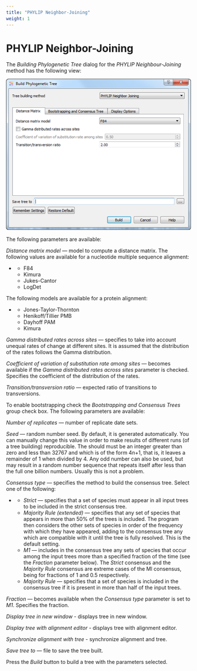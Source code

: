 ```yaml
---
title: "PHYLIP Neighbor-Joining"
weight: 1
---
```



# PHYLIP Neighbor-Joining

The _Building Phylogenetic Tree_ dialog for the _PHYLIP Neighbour-Joining_ method has the following view:


![](/images/65929715/65929716.png)

The following parameters are available:

_Distance matrix model_ — model to compute a distance matrix. The following values are available for a nucleotide multiple sequence alignment:

*   *   F84
    *   Kimura
    *   Jukes-Cantor
    *   LogDet

The following models are available for a protein alignment:

*   *   Jones-Taylor-Thornton
    *   Henikoff/Tillier PMB
    *   Dayhoff PAM
    *   Kimura

_Gamma distributed rates across sites_ — specifies to take into account unequal rates of change at different sites. It is assumed that the distribution of the rates follows the Gamma distribution.

_Coefficient of variation of substitution rate among sites_ — becomes available if the _Gamma distributed rates across sites_ parameter is checked. Specifies the coefficient of the distribution of the rates.

_Transition/transversion ratio_ — expected ratio of transitions to transversions.

To enable bootstrapping check the _Bootstrapping and Consensus Trees_ group check box. The following parameters are available:

_Number of replicates_ — number of replicate date sets.

_Seed_ — random number seed. By default, it is generated automatically. You can manually change this value in order to make results of different runs (of a tree building) reproducible. The should must be an integer greater than zero and less than 32767 and which is of the form 4n+1, that is, it leaves a remainder of 1 when divided by 4. Any odd number can also be used, but may result in a random number sequence that repeats itself after less than the full one billion numbers. Usually this is not a problem.

_Consensus type_ — specifies the method to build the consensus tree. Select one of the following:

*   *   _Strict_ — specifies that a set of species must appear in all input trees to be included in the strict consensus tree.
    *   _Majority Rule (extended)_ — specifies that any set of species that appears in more than 50% of the trees is included. The program then considers the other sets of species in order of the frequency with which they have appeared, adding to the consensus tree any which are compatible with it until the tree is fully resolved. This is the default setting.
    *   _M1_ — includes in the consensus tree any sets of species that occur among the input trees more than a specified fraction of the time (see the _Fraction_ parameter below). The _Strict_ consensus and the _Majority Rule_ consensus are extreme cases of the Ml consensus, being for fractions of 1 and 0.5 respectively.
    *   _Majority Rule_ — specifies that a set of species is included in the consensus tree if it is present in more than half of the input trees.

_Fraction_ — becomes available when the _Consensus type_ parameter is set to _M1_. Specifies the fraction.

_Display tree in new window_ - displays tree in new window.

_Display tree with alignment editor_ - displays tree with alignment editor.

_Synchronize alignment with tree_ - synchronize alignment and tree.

_Save tree to_ — file to save the tree built.

Press the _Build_ button to build a tree with the parameters selected.
